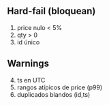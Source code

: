 ## Hard-fail (bloquean)
1) price nulo < 5%
2) qty > 0
3) id único

## Warnings
4) ts en UTC
5) rangos atípicos de price (p99)
6) duplicados blandos (id,ts)
